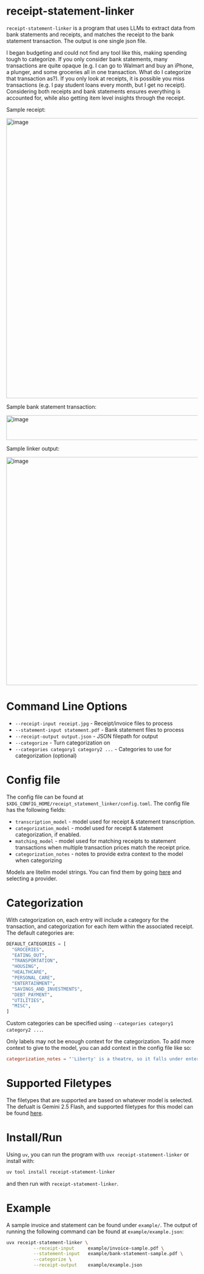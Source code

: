 # receipt-statement-linker

`receipt-statement-linker` is a program that uses LLMs to extract data from bank statements and receipts, and matches the receipt to the bank statement transaction. The output is one single json file.

I began budgeting and could not find any tool like this, making spending tough to categorize. If you only consider bank statements, many transactions are quite opaque (e.g. I can go to Walmart and buy an iPhone, a plunger, and some groceries all in one transaction. What do I categorize that transaction as?). If you only look at receipts, it is possible you miss transactions (e.g. I pay student loans every month, but I get no receipt). Considering both receipts and bank statements ensures everything is accounted for, while also getting item level insights through the receipt.

Sample receipt:

<img width="856" height="738" alt="image" src="https://github.com/user-attachments/assets/a9e1d095-44b4-44f1-9b6b-fe4bd6897e6f" />

Sample bank statement transaction:

<img width="639" height="65" alt="image" src="https://github.com/user-attachments/assets/5542d8ac-cc42-42ff-b523-b39f36569579" />

Sample linker output:

<img width="1257" height="601" alt="image" src="https://github.com/user-attachments/assets/e7e73bf0-049b-49d4-ac68-2288b3c6f94a" />





# Command Line Options
- `--receipt-input receipt.jpg` - Receipt/invoice files to process
- `--statement-input statement.pdf` - Bank statement files to process
- `--receipt-output output.json` - JSON filepath for output
- `--categorize` - Turn categorization on
- `--categories category1 category2 ...` - Categories to use for categorization (optional)

# Config file
The config file can be found at `$XDG_CONFIG_HOME/receipt_statement_linker/config.toml`. The config file has the following fields:
- `transcription_model` - model used for receipt & statement transcription.
- `categorization_model` - model used for receipt & statement categorization, if enabled.
- `matching_model` - model used for matching receipts to statement transactions when multiple transaction prices match the receipt price.
- `categorization_notes` - notes to provide extra context to the model when categorizing

Models are litellm model strings. You can find them by going [here](https://docs.litellm.ai/docs/providers) and selecting a provider.

# Categorization
With categorization on, each entry will include a category for the transaction, and categorization for each item within the associated receipt. The default categories are:

```py
DEFAULT_CATEGORIES = [
  "GROCERIES",
  "EATING_OUT",
  "TRANSPORTATION",
  "HOUSING",
  "HEALTHCARE",
  "PERSONAL_CARE",
  "ENTERTAINMENT",
  "SAVINGS_AND_INVESTMENTS",
  "DEBT_PAYMENT",
  "UTILITIES",
  "MISC",
]
```

Custom categories can be specified using `--categories category1 category2 ...`.

Only labels may not be enough context for the categorization. To add more context to give to the model, you can add context in the config file like so:
```toml
categorization_notes = "'Liberty' is a theatre, so it falls under entertainment."
```

# Supported Filetypes
The filetypes that are supported are based on whatever model is selected. The defualt is Gemini 2.5 Flash, and supported filetypes for this model can be found [here](https://cloud.google.com/vertex-ai/generative-ai/docs/models/gemini/2-5-flash).

# Install/Run
Using `uv`, you can run the program with `uvx receipt-statement-linker` or install with:

```bash
uv tool install receipt-statement-linker
```

and then run with `receipt-statement-linker`.

# Example
A sample invoice and statement can be found under `example/`. The output of running the following command can be found at `example/example.json`:
```bash
uvx receipt-statement-linker \
          --receipt-input     example/invoice-sample.pdf \
          --statement-input   example/bank-statement-sample.pdf \
          --categorize \
          --receipt-output    example/example.json
```
